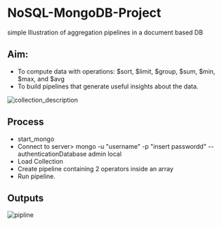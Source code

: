  # NoSQL-MongoDB-Project
simple Illustration of aggregation pipelines in a document based DB

## Aim:

* To compute data with operations: $sort, $limit, $group, $sum, $min, $max, and $avg
* To build pipelines that generate useful insights about the data.

![collection_description](https://github.com/wafemi999/NoSQL-MongoDB-Project/assets/36579635/c440f07c-3327-425d-af26-862853a2aa70)

## Process
* start_mongo
* Connect to server> mongo -u "username" -p "insert passwordd" --authenticationDatabase admin local
* Load Collection
* Create pipeline containing 2 operators inside an array
* Run pipeline.

## Outputs

![pipline](https://github.com/wafemi999/NoSQL-MongoDB-Project/assets/36579635/72507873-ffac-403d-850d-2c6b10eeb173)

